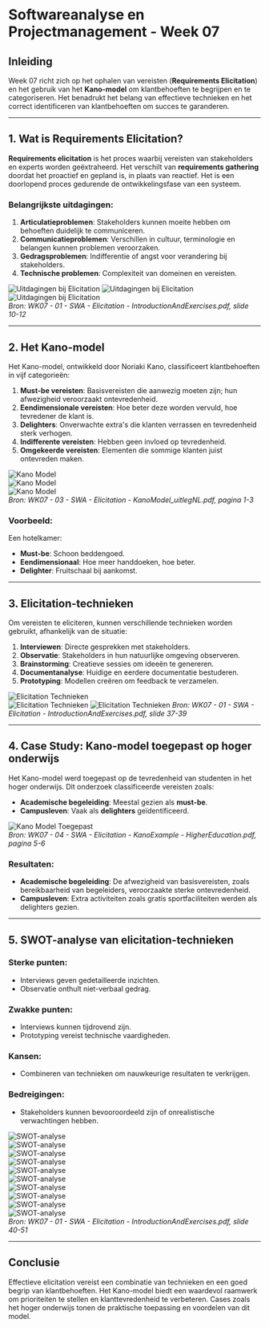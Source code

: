 # Softwareanalyse en Projectmanagement - Week 07

## Inleiding
Week 07 richt zich op het ophalen van vereisten (**Requirements Elicitation**) en het gebruik van het **Kano-model** om klantbehoeften te begrijpen en te categoriseren. Het benadrukt het belang van effectieve technieken en het correct identificeren van klantbehoeften om succes te garanderen.

---

## 1. Wat is Requirements Elicitation?
**Requirements elicitation** is het proces waarbij vereisten van stakeholders en experts worden geëxtraheerd. Het verschilt van **requirements gathering** doordat het proactief en gepland is, in plaats van reactief. Het is een doorlopend proces gedurende de ontwikkelingsfase van een systeem.

### Belangrijkste uitdagingen:
1. **Articulatieproblemen**: Stakeholders kunnen moeite hebben om behoeften duidelijk te communiceren.
2. **Communicatieproblemen**: Verschillen in cultuur, terminologie en belangen kunnen problemen veroorzaken.
3. **Gedragsproblemen**: Indifferentie of angst voor verandering bij stakeholders.
4. **Technische problemen**: Complexiteit van domeinen en vereisten.

![Uitdagingen bij Elicitation](Software%20Analyse/images/ElicitationChallenges1.png) 
![Uitdagingen bij Elicitation](Software%20Analyse/images/ElicitationChallenges2.png)  
![Uitdagingen bij Elicitation](Software%20Analyse/images/ElicitationChallenges3.png)  
*Bron: WK07 - 01 - SWA - Elicitation - IntroductionAndExercises.pdf, slide 10-12*

---

## 2. Het Kano-model
Het Kano-model, ontwikkeld door Noriaki Kano, classificeert klantbehoeften in vijf categorieën:
1. **Must-be vereisten**: Basisvereisten die aanwezig moeten zijn; hun afwezigheid veroorzaakt ontevredenheid.
2. **Eendimensionale vereisten**: Hoe beter deze worden vervuld, hoe tevredener de klant is.
3. **Delighters**: Onverwachte extra's die klanten verrassen en tevredenheid sterk verhogen.
4. **Indifferente vereisten**: Hebben geen invloed op tevredenheid.
5. **Omgekeerde vereisten**: Elementen die sommige klanten juist ontevreden maken.

![Kano Model](Software%20Analyse/images/KanoModel1.png)  
![Kano Model](Software%20Analyse/images/KanoModel2.png)  
![Kano Model](Software%20Analyse/images/KanoModel3.png)  
*Bron: WK07 - 03 - SWA - Elicitation - KanoModel_uitlegNL.pdf, pagina 1-3*

### Voorbeeld:
Een hotelkamer:
- **Must-be**: Schoon beddengoed.
- **Eendimensionaal**: Hoe meer handdoeken, hoe beter.
- **Delighter**: Fruitschaal bij aankomst.

---

## 3. Elicitation-technieken
Om vereisten te eliciteren, kunnen verschillende technieken worden gebruikt, afhankelijk van de situatie:
1. **Interviewen**: Directe gesprekken met stakeholders.
2. **Observatie**: Stakeholders in hun natuurlijke omgeving observeren.
3. **Brainstorming**: Creatieve sessies om ideeën te genereren.
4. **Documentanalyse**: Huidige en eerdere documentatie bestuderen.
5. **Prototyping**: Modellen creëren om feedback te verzamelen.

![Elicitation Technieken](Software%20Analyse/images/ElicitationTechniques1.png)  
![Elicitation Technieken](Software%20Analyse/images/ElicitationTechniques2.png)
![Elicitation Technieken](Software%20Analyse/images/ElicitationTechniques3.png)
*Bron: WK07 - 01 - SWA - Elicitation - IntroductionAndExercises.pdf, slide 37-39*

---

## 4. Case Study: Kano-model toegepast op hoger onderwijs
Het Kano-model werd toegepast op de tevredenheid van studenten in het hoger onderwijs. Dit onderzoek classificeerde vereisten zoals:
- **Academische begeleiding**: Meestal gezien als **must-be**.
- **Campusleven**: Vaak als **delighters** geïdentificeerd.

![Kano Model Toegepast](Software%20Analyse/images/KanoHigherEducation.png)  
*Bron: WK07 - 04 - SWA - Elicitation - KanoExample - HigherEducation.pdf, pagina 5-6*

### Resultaten:
- **Academische begeleiding**: De afwezigheid van basisvereisten, zoals bereikbaarheid van begeleiders, veroorzaakte sterke ontevredenheid.
- **Campusleven**: Extra activiteiten zoals gratis sportfaciliteiten werden als delighters gezien.

---

## 5. SWOT-analyse van elicitation-technieken
### Sterke punten:
- Interviews geven gedetailleerde inzichten.
- Observatie onthult niet-verbaal gedrag.
### Zwakke punten:
- Interviews kunnen tijdrovend zijn.
- Prototyping vereist technische vaardigheden.
### Kansen:
- Combineren van technieken om nauwkeurige resultaten te verkrijgen.
### Bedreigingen:
- Stakeholders kunnen bevooroordeeld zijn of onrealistische verwachtingen hebben.

![SWOT-analyse](SWOTAnalysis1.png)  
![SWOT-analyse](SWOTAnalysis2.png)  
![SWOT-analyse](SWOTAnalysis3.png)  
![SWOT-analyse](SWOTAnalysis4.png)  
![SWOT-analyse](SWOTAnalysis5.png)  
![SWOT-analyse](SWOTAnalysis6.png)  
![SWOT-analyse](SWOTAnalysis7.png)  
![SWOT-analyse](SWOTAnalysis8.png)  
![SWOT-analyse](SWOTAnalysis9.png)  
![SWOT-analyse](SWOTAnalysis10.png)  
*Bron: WK07 - 01 - SWA - Elicitation - IntroductionAndExercises.pdf, slide 40-51*

---

## Conclusie
Effectieve elicitation vereist een combinatie van technieken en een goed begrip van klantbehoeften. Het Kano-model biedt een waardevol raamwerk om prioriteiten te stellen en klanttevredenheid te verbeteren. Cases zoals het hoger onderwijs tonen de praktische toepassing en voordelen van dit model.
